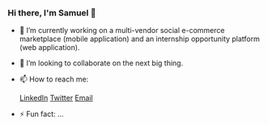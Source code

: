### Hi there, I'm Samuel 👋

- 🔭 I’m currently working on a multi-vendor social e-commerce marketplace (mobile application) and an internship opportunity platform (web application).
  
- 👯 I’m looking to collaborate on the next big thing.
  
- 📫 How to reach me:

  [LinkedIn](https://www.linkedin.com/in/samuel-ibrahim-84154818b/)
  [Twitter](https://www.twitter.com/Oluwanbowa)
  [Email](samuelibrahim3029@gmail.com)

- ⚡ Fun fact: ...
  

